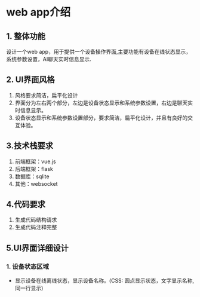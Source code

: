 # web app介绍

## 1. 整体功能
  设计一个web app，用于提供一个设备操作界面,主要功能有设备在线状态显示，
  系统参数设置，AI聊天实时信息显示.
## 2. UI界面风格
  1. 风格要求简洁，扁平化设计
  2. 界面分为左右两个部分，左边是设备状态显示和系统参数设置，右边是聊天实时信息显示。
  3. 设备状态显示和系统参数设置部分，要求简洁，扁平化设计，并且有良好的交互体验。

## 3.技术栈要求
1. 前端框架：vue.js
2. 后端框架：flask
3. 数据库：sqlite
4. 其他：websocket

## 4.代码要求
1. 生成代码结构请求
2. 生成代码注释完整

## 5.UI界面详细设计
### 1. 设备状态区域
* 显示设备在线离线状态，显示设备名称。(CSS: 圆点显示状态，文字显示名称,同一行显示)


